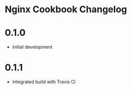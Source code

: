 # Nginx Cookbook Changelog

# 0.1.0

- Initial development

# 0.1.1

-   Integrated build with Travis CI
